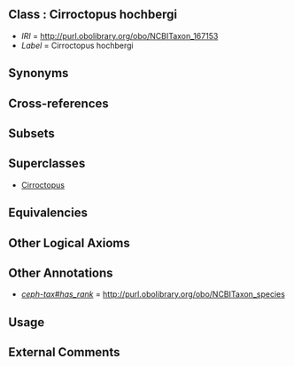 
## Class : Cirroctopus hochbergi

 * *IRI* = http://purl.obolibrary.org/obo/NCBITaxon_167153
 * *Label* = Cirroctopus hochbergi

## Synonyms


## Cross-references


## Subsets


## Superclasses

 * [Cirroctopus](../../NCBITaxon/52/NCBITaxon_167152.md)

## Equivalencies


## Other Logical Axioms


## Other Annotations

 * *[ceph-tax#has_rank](../../ceph-tax#has/nk/ceph-tax#has_rank.md)* = http://purl.obolibrary.org/obo/NCBITaxon_species

## Usage


## External Comments

